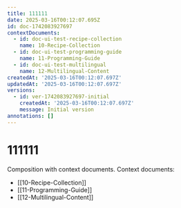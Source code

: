 ```yaml
---
title: 111111
date: 2025-03-16T00:12:07.695Z
id: doc-1742083927697
contextDocuments:
  - id: doc-ui-test-recipe-collection
    name: 10-Recipe-Collection
  - id: doc-ui-test-programming-guide
    name: 11-Programming-Guide
  - id: doc-ui-test-multilingual
    name: 12-Multilingual-Content
createdAt: '2025-03-16T00:12:07.697Z'
updatedAt: '2025-03-16T00:12:07.697Z'
versions:
  - id: ver-1742083927697-initial
    createdAt: '2025-03-16T00:12:07.697Z'
    message: Initial version
annotations: []
---
```


# 111111

Composition with context documents.
Context documents:
- [[10-Recipe-Collection]]
- [[11-Programming-Guide]]
- [[12-Multilingual-Content]]


